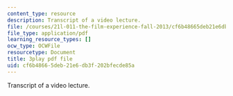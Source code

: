 ```yaml
---
content_type: resource
description: Transcript of a video lecture.
file: /courses/21l-011-the-film-experience-fall-2013/cf6b48665deb21e6db3f202bfecde85a_BWLwSqLZd2o.pdf
file_type: application/pdf
learning_resource_types: []
ocw_type: OCWFile
resourcetype: Document
title: 3play pdf file
uid: cf6b4866-5deb-21e6-db3f-202bfecde85a
---
```

Transcript of a video lecture.

